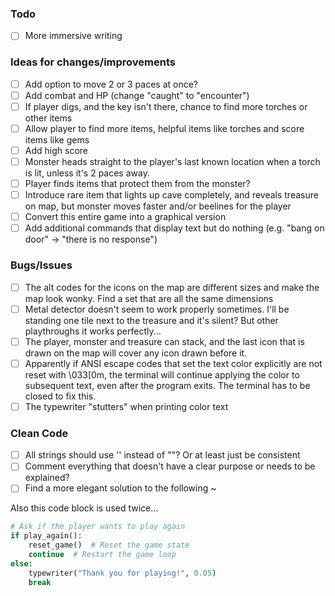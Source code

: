 ### Todo
- [ ] More immersive writing

### Ideas for changes/improvements
- [ ] Add option to move 2 or 3 paces at once?
- [ ] Add combat and HP (change "caught" to "encounter")
- [ ] If player digs, and the key isn't there, chance to find more torches or other items
- [ ] Allow player to find more items, helpful items like torches and score items like gems
- [ ] Add high score
- [ ] Monster heads straight to the player's last known location when a torch is lit, unless it's 2 paces away.
- [ ] Player finds items that protect them from the monster?
- [ ] Introduce rare item that lights up cave completely, and reveals treasure on map, but monster moves faster and/or beelines for the player
- [ ] Convert this entire game into a graphical version
- [ ] Add additional commands that display text but do nothing (e.g. "bang on door" -> "there is no response")

### Bugs/Issues
- [ ] The alt codes for the icons on the map are different sizes and make the map look wonky. Find a set that are all the same dimensions
- [ ] Metal detector doesn't seem to work properly sometimes. I'll be standing one tile next to the treasure and it's silent? But other playthroughs it works perfectly...
- [ ] The player, monster and treasure can stack, and the last icon that is drawn on the map will cover any icon drawn before it.
- [ ] Apparently if ANSI escape codes that set the text color explicitly are not reset with \033[0m, the terminal will continue applying the color to subsequent text, even after the program exits. The terminal has to be closed to fix this.
- [ ] The typewriter "stutters" when printing color text

### Clean Code
- [ ] All strings should use '' instead of ""? Or at least just be consistent
- [ ] Comment everything that doesn't have a clear purpose or needs to be explained?
- [ ] Find a more elegant solution to the following ~

Also this code block is used twice...
```Python
# Ask if the player wants to play again
if play_again():
    reset_game()  # Reset the game state
    continue  # Restart the game loop
else:
    typewriter("Thank you for playing!", 0.05)
    break
```